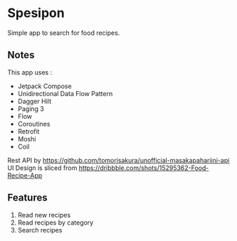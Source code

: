 # Spesipon
Simple app to search for food recipes.

## Notes
This app uses :
* Jetpack Compose
* Unidirectional Data Flow Pattern
* Dagger Hilt
* Paging 3
* Flow
* Coroutines
* Retrofit
* Moshi
* Coil

Rest API by https://github.com/tomorisakura/unofficial-masakapahariini-api <br>
UI Design is sliced from https://dribbble.com/shots/15295362-Food-Recipe-App

## Features
1. Read new recipes
2. Read recipes by category
3. Search recipes
